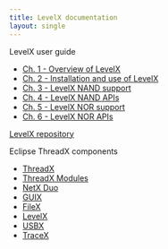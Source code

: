 ```yaml
---
title: LevelX documentation
layout: single
--- 
```


LevelX user guide
- [Ch. 1 - Overview of LevelX](chapter1)
- [Ch. 2 - Installation and use of LevelX](chapter2)
- [Ch. 3 - LevelX NAND support](chapter3)
- [Ch. 4 - LevelX NAND APIs](chapter4)
- [Ch. 5 - LevelX NOR support](chapter5)
- [Ch. 6 - LevelX NOR APIs](chapter6)

[LevelX repository](https://github.com/eclipse-threadx/levelx)

Eclipse ThreadX components
- [ThreadX](../threadx)
- [ThreadX Modules](../threadx-modules)
- [NetX Duo](../netx-duo)
- [GUIX](../guix) 
- [FileX](../filex)
- [LevelX](../levelx)
- [USBX](../usbx)
- [TraceX](../tracex)
